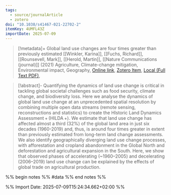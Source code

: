 ```yaml
---
tags:
  - source/journalArticle
  - zotero
doi: "10.1038/s41467-021-22702-2"
itemKey: 4UMFL43Z
importDate: 2025-07-09
---
```

>[!metadata]+
> Global land use changes are four times greater than previously estimated
> [[Winkler, Karina]], [[Fuchs, Richard]], [[Rounsevell, Mark]], [[Herold, Martin]], 
> [[Nature Communications (journal)]] (2021)
> Agriculture, Climate-change mitigation, Environmental impact, Geography, 
> [Online link](https://www.nature.com/articles/s41467-021-22702-2), [Zotero Item](zotero://select/library/items/4UMFL43Z), [Local (Full Text PDF)](file://C:/Users/aburg/Documents/references/zotero/storage/VDWIFU8G/Winkler2021_Globalland.pdf), 

>[!abstract]-
>Quantifying the dynamics of land use change is critical in tackling global societal challenges such as food security, climate change, and biodiversity loss. Here we analyse the dynamics of global land use change at an unprecedented spatial resolution by combining multiple open data streams (remote sensing, reconstructions and statistics) to create the HIstoric Land Dynamics Assessment + (HILDA +). We estimate that land use change has affected almost a third (32%) of the global land area in just six decades (1960-2019) and, thus, is around four times greater in extent than previously estimated from long-term land change assessments. We also identify geographically diverging land use change processes, with afforestation and cropland abandonment in the Global North and deforestation and agricultural expansion in the South. Here, we show that observed phases of accelerating (~1960–2005) and decelerating (2006–2019) land use change can be explained by the effects of global trade on agricultural production.

%% begin notes %%
#data 
%% end notes %%

%% Import Date: 2025-07-09T15:24:34.662+02:00 %%
